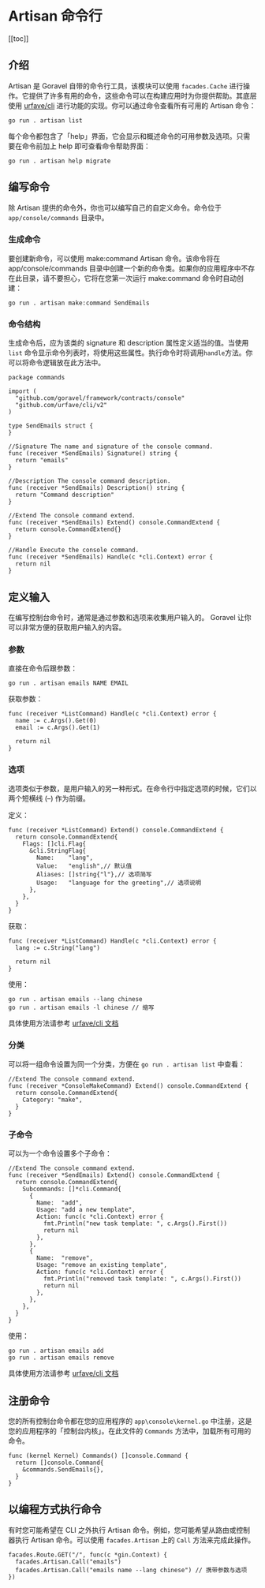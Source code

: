 # Artisan 命令行

[[toc]]

## 介绍

Artisan 是 Goravel 自带的命令行工具，该模块可以使用 `facades.Cache` 进行操作。它提供了许多有用的命令，这些命令可以在构建应用时为你提供帮助。其底层使用 [urfave/cli](https://github.com/urfave/cli) 进行功能的实现。你可以通过命令查看所有可用的 Artisan 命令：

```
go run . artisan list
```

每个命令都包含了「help」界面，它会显示和概述命令的可用参数及选项。只需要在命令前加上 help 即可查看命令帮助界面：

```
go run . artisan help migrate
```

## 编写命令

除 Artisan 提供的命令外，你也可以编写自己的自定义命令。命令位于 `app/console/commands` 目录中。

### 生成命令

要创建新命令，可以使用 make:command Artisan 命令。该命令将在 app/console/commands 目录中创建一个新的命令类。如果你的应用程序中不存在此目录，请不要担心，它将在您第一次运行 make:command 命令时自动创建：

```
go run . artisan make:command SendEmails
```

### 命令结构

生成命令后，应为该类的 signature 和 description 属性定义适当的值。当使用 `list` 命令显示命令列表时，将使用这些属性。执行命令时将调用`handle`方法。你可以将命令逻辑放在此方法中。

```
package commands

import (
  "github.com/goravel/framework/contracts/console"
  "github.com/urfave/cli/v2"
)

type SendEmails struct {
}

//Signature The name and signature of the console command.
func (receiver *SendEmails) Signature() string {
  return "emails"
}

//Description The console command description.
func (receiver *SendEmails) Description() string {
  return "Command description"
}

//Extend The console command extend.
func (receiver *SendEmails) Extend() console.CommandExtend {
  return console.CommandExtend{}
}

//Handle Execute the console command.
func (receiver *SendEmails) Handle(c *cli.Context) error {
  return nil
}
```

## 定义输入

在编写控制台命令时，通常是通过参数和选项来收集用户输入的。 Goravel 让你可以非常方便的获取用户输入的内容。

### 参数

直接在命令后跟参数：

```
go run . artisan emails NAME EMAIL
```

获取参数：

```
func (receiver *ListCommand) Handle(c *cli.Context) error {
  name := c.Args().Get(0)
  email := c.Args().Get(1)

  return nil
}
```

### 选项

选项类似于参数，是用户输入的另一种形式。在命令行中指定选项的时候，它们以两个短横线 (–) 作为前缀。

定义：

```
func (receiver *ListCommand) Extend() console.CommandExtend {
  return console.CommandExtend{
    Flags: []cli.Flag{
      &cli.StringFlag{
        Name:    "lang",
        Value:   "english",// 默认值
        Aliases: []string{"l"},// 选项简写
        Usage:   "language for the greeting",// 选项说明
      },
    },
  }
}
```

获取：

```
func (receiver *ListCommand) Handle(c *cli.Context) error {
  lang := c.String("lang")

  return nil
}
```

使用：

```
go run . artisan emails --lang chinese
go run . artisan emails -l chinese // 缩写
```

具体使用方法请参考 [urfave/cli 文档](https://github.com/urfave/cli/blob/master/docs/v2/manual.md#flags)

### 分类

可以将一组命令设置为同一个分类，方便在 `go run . artisan list` 中查看：

```
//Extend The console command extend.
func (receiver *ConsoleMakeCommand) Extend() console.CommandExtend {
  return console.CommandExtend{
    Category: "make",
  }
}
```

### 子命令

可以为一个命令设置多个子命令：

```
//Extend The console command extend.
func (receiver *SendEmails) Extend() console.CommandExtend {
  return console.CommandExtend{
    Subcommands: []*cli.Command{
      {
        Name:  "add",
        Usage: "add a new template",
        Action: func(c *cli.Context) error {
          fmt.Println("new task template: ", c.Args().First())
          return nil
        },
      },
      {
        Name:  "remove",
        Usage: "remove an existing template",
        Action: func(c *cli.Context) error {
          fmt.Println("removed task template: ", c.Args().First())
          return nil
        },
      },
    },
  }
}
```

使用：

```
go run . artisan emails add
go run . artisan emails remove
```

具体使用方法请参考 [urfave/cli 文档](https://github.com/urfave/cli/blob/master/docs/v2/manual.md#subcommands)

## 注册命令

您的所有控制台命令都在您的应用程序的 `app\console\kernel.go` 中注册，这是您的应用程序的「控制台内核」。在此文件的 `Commands` 方法中，加载所有可用的命令。

```
func (kernel Kernel) Commands() []console.Command {
  return []console.Command{
    &commands.SendEmails{},
  }
}
```

## 以编程方式执行命令

有时您可能希望在 CLI 之外执行 Artisan 命令。例如，您可能希望从路由或控制器执行 Artisan 命令。可以使用 `facades.Artisan` 上的 `Call` 方法来完成此操作。

```
facades.Route.GET("/", func(c *gin.Context) {
  facades.Artisan.Call("emails")
  facades.Artisan.Call("emails name --lang chinese") // 携带参数与选项
})
```
